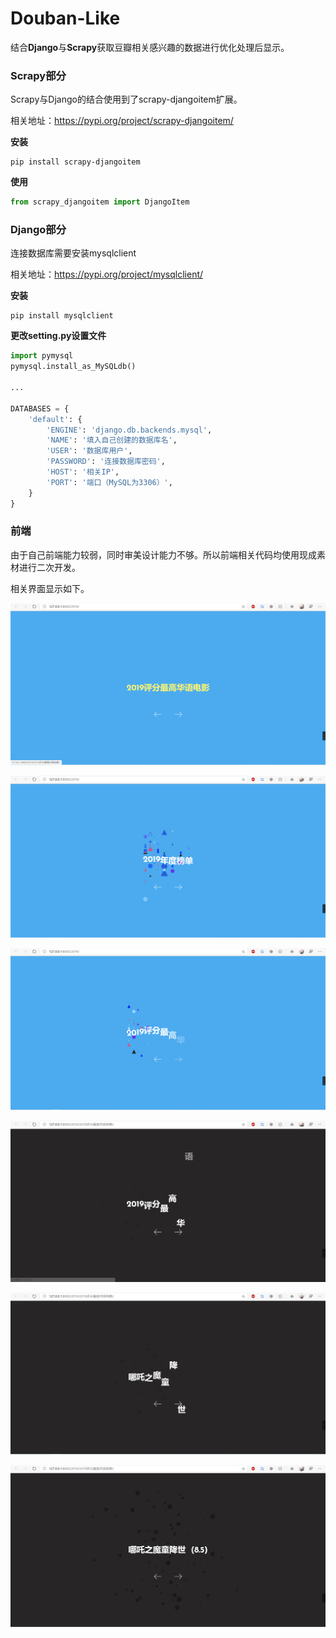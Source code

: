 # Douban-Like

结合**Django**与**Scrapy**获取豆瓣相关感兴趣的数据进行优化处理后显示。

### Scrapy部分

Scrapy与Django的结合使用到了scrapy-djangoitem扩展。

相关地址：https://pypi.org/project/scrapy-djangoitem/
  
**安装**  

```shell
pip install scrapy-djangoitem
```

**使用**  

 ```python
 from scrapy_djangoitem import DjangoItem
 ```
 
 ### Django部分
 
 连接数据库需要安装mysqlclient
 
 相关地址：https://pypi.org/project/mysqlclient/
 
 **安装**
```shell
pip install mysqlclient
````

**更改setting.py设置文件**

```python
import pymysql
pymysql.install_as_MySQLdb()

...

DATABASES = {
    'default': {
        'ENGINE': 'django.db.backends.mysql',
        'NAME': '填入自己创建的数据库名',
        'USER': '数据库用户',
        'PASSWORD': '连接数据库密码',
        'HOST': '相关IP',
        'PORT': '端口（MySQL为3306）',
    }
}
```

### 前端

由于自己前端能力较弱，同时审美设计能力不够。所以前端相关代码均使用现成素材进行二次开发。

相关界面显示如下。

![alt 第一张图](https://github.com/lxsisKing/Douban-Like/blob/master/project_image/1.jpg)

![alt 第二张图](https://github.com/lxsisKing/Douban-Like/blob/master/project_image/2.jpg)

![alt 第三张图](https://github.com/lxsisKing/Douban-Like/blob/master/project_image/3.jpg)

![alt 第四张图](https://github.com/lxsisKing/Douban-Like/blob/master/project_image/4.jpg)

![alt 第五张图](https://github.com/lxsisKing/Douban-Like/blob/master/project_image/5.jpg)

![alt 第六张图](https://github.com/lxsisKing/Douban-Like/blob/master/project_image/6.jpg)
    
 
 
 
